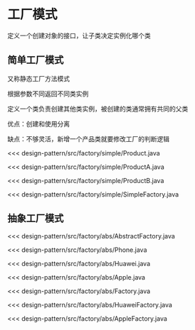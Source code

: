 # 工厂模式

定义一个创建对象的接口，让子类决定实例化哪个类

## 简单工厂模式

又称静态工厂方法模式

根据参数不同返回不同类实例

定义一个类负责创建其他类实例，被创建的类通常拥有共同的父类

优点：创建和使用分离

缺点：不够灵活，新增一个产品类就要修改工厂的判断逻辑

<<< design-pattern/src/factory/simple/Product.java

<<< design-pattern/src/factory/simple/ProductA.java

<<< design-pattern/src/factory/simple/ProductB.java

<<< design-pattern/src/factory/simple/SimpleFactory.java

## 抽象工厂模式

<<< design-pattern/src/factory/abs/AbstractFactory.java

<<< design-pattern/src/factory/abs/Phone.java

<<< design-pattern/src/factory/abs/Huawei.java

<<< design-pattern/src/factory/abs/Apple.java

<<< design-pattern/src/factory/abs/Factory.java

<<< design-pattern/src/factory/abs/HuaweiFactory.java

<<< design-pattern/src/factory/abs/AppleFactory.java

